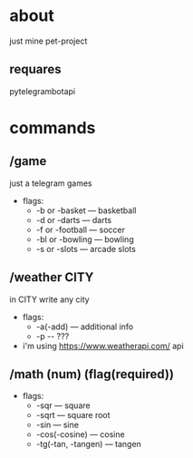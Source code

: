 # about
just mine pet-project
## requares
pytelegrambotapi
# commands
## /game
  just a telegram games
  - flags:
    - -b or -basket — basketball
    - -d or -darts — darts
    - -f or -football — soccer
    - -bl or -bowling — bowling
    - -s or -slots — arcade slots
## /weather CITY
  in CITY write any city
  - flags:
    - -a(-add) — additional info
    - -p -- ???
  - i'm using https://www.weatherapi.com/ api
## /math (num) (flag(required))
  - flags:
    - -sqr — square
    - -sqrt — square root
    - -sin — sine
    - -cos(-cosine) — cosine
    - -tg(-tan, -tangen) — tangen
